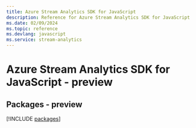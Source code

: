 ```yaml
---
title: Azure Stream Analytics SDK for JavaScript
description: Reference for Azure Stream Analytics SDK for JavaScript
ms.date: 02/09/2024
ms.topic: reference
ms.devlang: javascript
ms.service: stream-analytics
---
```

# Azure Stream Analytics SDK for JavaScript - preview
## Packages - preview
[!INCLUDE [packages](stream-analytics-index.md)]